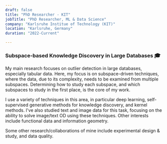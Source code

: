 ```yaml
---
draft: false
title: "PhD Researcher - KIT"
jobTitle: "PhD Researcher, ML & Data Science"
company: "Karlsruhe Institue of Technology (KIT)"
location: "Karlsruhe, Germany"
duration: "2022-Current"

---
```

### Subspace-based Knowledge Discovery in Large Databases 🎓

My main research focuses on outlier detection in large databases, especially tabular data. Here, my focus is on subspace-driven techniques, where the data, due to its complexity, needs to be examined from multiple subspaces. Determining how to study each subspace, and which subspaces to study in the first place, is the core of my work. 

I use a variety of techniques in this area, in particular deep learning, self-supervised generative methods for knowledge discovery, and kernel methods. I've also studied text and image data for this task, focusing on the ability to solve image/text OD using these techniques. Other interests include functional data and information geometry. 

Some other research/collaborations of mine include experimental design & study, and data quality. 